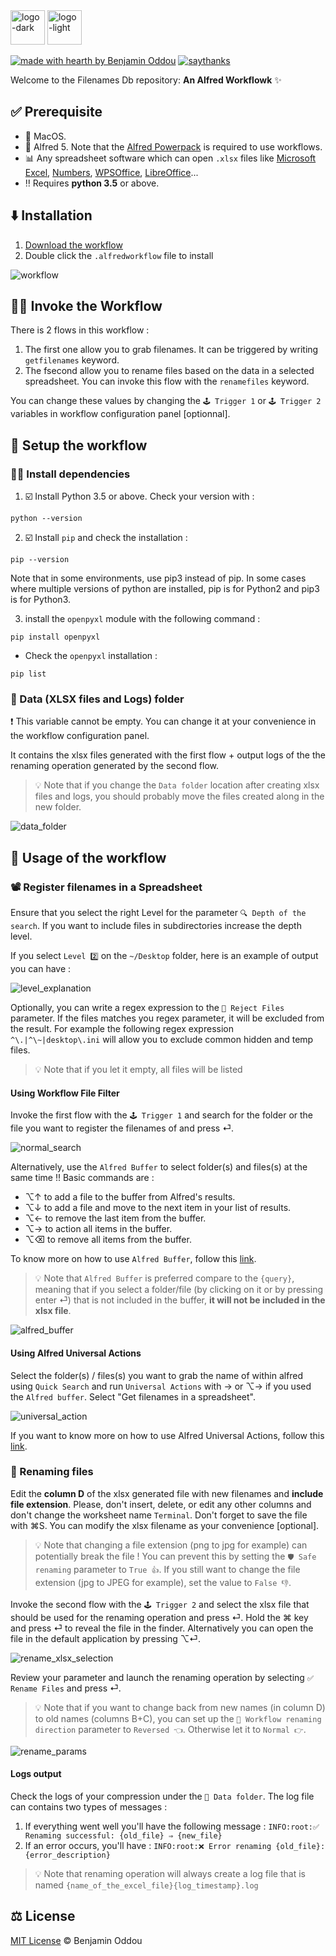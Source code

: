 <img src="public/logo-dark.png#gh-dark-mode-only" alt="logo-dark" height="55"/>
<img src="public/logo-light.png#gh-light-mode-only" alt="logo-light" height="55"/>

[![made with hearth by Benjamin Oddou](https://img.shields.io/badge/made%20with%20%E2%99%A5%20by-benjamin%20oddou-F9DE64.svg?style=flat)](https://github.com/BenjaminOddou)
[![saythanks](https://img.shields.io/badge/say-thanks-DEAA00.svg?style=flat)](https://saythanks.io/to/BenjaminOddou)

Welcome to the Filenames Db repository: **An Alfred Workflowk** ✨

## ✅ Prerequisite

* 🍎 MacOS.
* 🎩 Alfred 5. Note that the [Alfred Powerpack](https://www.alfredapp.com/powerpack/) is required to use workflows.
* 📊 Any spreadsheet software which can open `.xlsx` files like [Microsoft Excel](https://apps.apple.com/fr/app/microsoft-excel/id462058435?mt=12), [Numbers](https://apps.apple.com/us/app/numbers/id409203825?mt=12), [WPSOffice](https://apps.apple.com/fr/app/wps-office-pdf-docs-sheets/id1468073139?mt=12), [LibreOffice](https://www.libreoffice.org/download/download-libreoffice/)...
* ‼️ Requires **python 3.5** or above.

## ⬇️ Installation

1. [Download the workflow](https://github.com/BenjaminOddou/alfred-filenames-db/releases/latest)
2. Double click the `.alfredworkflow` file to install

![workflow](src/images/workflow.png)

## 🧙‍♂️ Invoke the Workflow

There is 2 flows in this workflow :

1. The first one allow you to grab filenames. It can be triggered by writing `getfilenames` keyword.
2. The fsecond allow you to rename files based on the data in a selected spreadsheet. You can invoke this flow with the `renamefiles` keyword.

You can change these values by changing the `🕹️ Trigger 1` or `🕹️ Trigger 2` variables in workflow configuration panel [optionnal].

## 🧰 Setup the workflow

### 👨‍💻 Install dependencies

1. ☑️ Install Python 3.5 or above. Check your version with :

```shell
python --version
```

2. ☑️ Install `pip` and check the installation :

```shell
pip --version
```

Note that in some environments, use pip3 instead of pip. In some cases where multiple versions of python are installed, pip is for Python2 and pip3 is for Python3.

3. install the `openpyxl` module with the following command :

```shell
pip install openpyxl
```

* Check the `openpyxl` installation :

```shell
pip list
```

### 📂 Data (XLSX files and Logs) folder

❗ This variable cannot be empty. You can change it at your convenience in the workflow configuration panel.

It contains the xlsx files generated with the first flow + output logs of the the renaming operation generated by the second flow.

> 💡 Note that if you change the `Data folder` location after creating xlsx files and logs, you should probably move the files created along in the new folder.

![data_folder](src/images/data_folder.png)

## 🤖 Usage of the workflow

### 📽️ Register filenames in a Spreadsheet

Ensure that you select the right Level for the parameter `🔍 Depth of the search`. If you want to include files in subdirectories increase the depth level.

If you select `Level 2️⃣` on the `~/Desktop` folder, here is an example of output you can have :

![level_explanation](src/images/level_explanation.png)

Optionally, you can write a regex expression to the `🚫 Reject Files` parameter. If the files matches you regex parameter, it will be excluded from the result. For example the following regex expression `^\.|^\~|desktop\.ini` will allow you to exclude common hidden and temp files.

> 💡 Note that if you let it empty, all files will be listed

#### Using Workflow File Filter

Invoke the first flow with the `🕹️ Trigger 1` and search for the folder or the file you want to register the filenames of and press ⏎.

![normal_search](src/images/normal_search.png)

Alternatively, use the `Alfred Buffer` to select folder(s) and files(s) at the same time !! Basic commands are :

* ⌥↑ to add a file to the buffer from Alfred's results.
* ⌥↓ to add a file and move to the next item in your list of results.
* ⌥← to remove the last item from the buffer.
* ⌥→ to action all items in the buffer.
* ⌥⌫ to remove all items from the buffer.

To know more on how to use `Alfred Buffer`, follow this [link](https://www.alfredapp.com/help/features/file-search/#file-buffer).

> 💡 Note that `Alfred Buffer` is preferred compare to the `{query}`, meaning that if you select a folder/file (by clicking on it or by pressing enter ⏎) that is not included in the buffer, **it will not be included in the xlsx file**.

![alfred_buffer](src/images/alfred_buffer.png)

#### Using Alfred Universal Actions

Select the folder(s) / files(s) you want to grab the name of within alfred using `Quick Search` and run `Universal Actions` with → or ⌥→ if you used the `Alfred buffer`. Select "Get filenames in a spreadsheet".

![universal_action](src/images/universal_action.png)

If you want to know more on how to use Alfred Universal Actions, follow this [link](https://www.alfredapp.com/help/features/universal-actions/).

### 💽 Renaming files

Edit the **column D** of the xlsx generated file with new filenames and **include file extension**. Please, don't insert, delete, or edit any other columns and don't change the worksheet name `Terminal`. Don't forget to save the file with ⌘S. You can modify the xlsx filename as your convenience [optional].

> 💡 Note that changing a file extension (png to jpg for example) can potentially break the file ! You can prevent this by setting the `🛡️ Safe renaming` parameter to `True 👍`. If you still want to change the file extension (jpg to JPEG for example), set the value to `False 👎`.

Invoke the second flow with the `🕹️ Trigger 2` and select the xlsx file that should be used for the renaming operation and press ⏎. Hold the ⌘ key and press ⏎ to reveal the file in the finder. Alternatively you can open the file in the default application by pressing ⌥⏎.

![rename_xlsx_selection](src/images/rename_xlsx_selection.png)

Review your parameter and launch the renaming operation by selecting `✅ Rename Files` and press ⏎.

> 💡 Note that if you want to change back from new names (in column D) to old names (columns B+C), you can set up the `🌊 Workflow renaming direction` parameter to `Reversed 👈`. Otherwise let it to `Normal 👉`.

![rename_params](src/images/rename_params.png)

#### Logs output

Check the logs of your compression under the `📂 Data folder`. The log file can contains two types of messages : 

1. If everything went well you'll have the following message : `INFO:root:✅ Renaming successful: {old_file} ⇒ {new_file}`
2. If an error occurs, you'll have : `INFO:root:❌ Error renaming {old_file}: {error_description}`

> 💡 Note that renaming operation will always create a log file that is named `{name_of_the_excel_file}{log_timestamp}.log`

## ⚖️ License

[MIT License](LICENSE) © Benjamin Oddou
